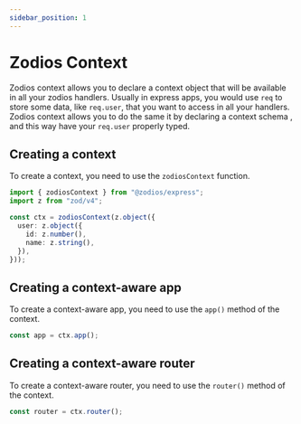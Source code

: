 ```yaml
---
sidebar_position: 1
---
```


# Zodios Context

Zodios context allows you to declare a context object that will be available in all your zodios handlers.
Usually in express apps, you would use `req` to store some data, like `req.user`, that you want to access in all your handlers.
Zodios context allows you to do the same it by declaring a context schema , and this way have your `req.user` properly typed.

## Creating a context

To create a context, you need to use the `zodiosContext` function.

```ts
import { zodiosContext } from "@zodios/express";
import z from "zod/v4";

const ctx = zodiosContext(z.object({
  user: z.object({
    id: z.number(),
    name: z.string(),
  }),
}));
```

## Creating a context-aware app

To create a context-aware app, you need to use the `app()` method of the context.

```ts
const app = ctx.app();
```

## Creating a context-aware router

To create a context-aware router, you need to use the `router()` method of the context.

```ts
const router = ctx.router();
```
